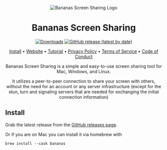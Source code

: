 <div align="center">

![Bananas Screen Sharing Logo](logo.svg)

# Bananas Screen Sharing

[![Downloads](https://img.shields.io/github/downloads/mistweaverco/bananas/total.svg?style=for-the-badge)](https://getbananas.net/)
[![GitHub release (latest by date)](https://img.shields.io/github/v/release/mistweaverco/bananas?style=for-the-badge)](https://github.com/mistweaverco/bananas/releases/latest)

[Install](#install) • [Website](https://getbananas.net/) • [Tutorial](https://getbananas.net/tutorial) • [Privacy Policy](./PRIVACY.md) • [Terms of Service](./TOS.md) • [Code of Conduct](./CODE_OF_CONDUCT.md)

<p></p>

Bananas Screen Sharing is a simple and
easy-to-use screen sharing tool for Mac, Windows, and Linux.

It utilizes a peer-to-peer connection to share your screen with others,
without the need for an account or any server infrastructure
(except for the stun, turn and signaling servers that are needed for exchanging the initial connection information)

<p></p>

</div>

## Install

Grab the latest release from the
[GitHub releases page](https://github.com/mistweaverco/bananas/releases/latest).

Or if you are on Mac you can install it via homebrew with

```shell
brew install --cask bananas
```
